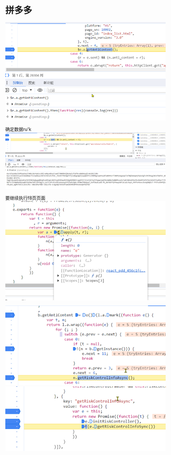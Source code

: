 
# 拼多多

![输入图片说明](/imgs/2023-12-27/vO4e28LkpSqG9PXG.png)

确定数据ru'k
![输入图片说明](/imgs/2023-12-27/0aSF9g27IG48X47B.png)

要继续执行f8页页面
![输入图片说明](/imgs/2023-12-27/GO6OiZugYchvr4L7.png)



![输入图片说明](/imgs/2023-12-27/Oyw5pMWGmyzWujg7.png)
![输入图片说明](/imgs/2023-12-27/b409HKR1SDXXeKHn.png)
<!--stackedit_data:
eyJkaXNjdXNzaW9ucyI6eyJCRkFSOTVyMHBvaVV3bnRRIjp7In
N0YXJ0IjoxNzksImVuZCI6MTc5LCJ0ZXh0Ijoic3dpdGNoIn19
LCJjb21tZW50cyI6eyJLQ3N3YmxvM0kxcVVVbDZGIjp7ImRpc2
N1c3Npb25JZCI6IkJGQVI5NXIwcG9pVXdudFEiLCJzdWIiOiJn
aDoxMTI1MzExOTgiLCJ0ZXh0Ijoic3dpdGNo55So5rOVIiwiY3
JlYXRlZCI6MTcwMzY1MzIyNjQwNX19LCJoaXN0b3J5IjpbNTcx
NDAzNzk4LC0xMjM5NTgxMjUxLC0yMTQ1Mzc5ODQ2LDIxMzI4ND
EyOTUsMTk5MzExNTY1Niw4MDQ3OTE1MCwtNzg0NTQ5NTgwLDgx
ODUyNTg0MCw4NDk5NTIyXX0=
-->